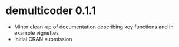 # demulticoder 0.1.1

* Minor clean-up of documentation describing key functions and in example vignettes  
* Initial CRAN submission  

